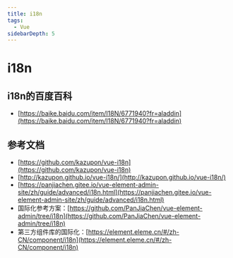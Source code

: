 ```yaml
---
title: i18n
tags:
  - Vue
sidebarDepth: 5
---
```

# i18n
## i18n的百度百科

- [https://baike.baidu.com/item/I18N/6771940?fr=aladdin](https://baike.baidu.com/item/I18N/6771940?fr=aladdin)

## 参考文档

- [https://github.com/kazupon/vue-i18n](https://github.com/kazupon/vue-i18n)
- [http://kazupon.github.io/vue-i18n/](http://kazupon.github.io/vue-i18n/)
- [https://panjiachen.gitee.io/vue-element-admin-site/zh/guide/advanced/i18n.html](https://panjiachen.gitee.io/vue-element-admin-site/zh/guide/advanced/i18n.html)
- 国际化参考方案：[https://github.com/PanJiaChen/vue-element-admin/tree/i18n](https://github.com/PanJiaChen/vue-element-admin/tree/i18n)
- 第三方组件库的国际化：[https://element.eleme.cn/#/zh-CN/component/i18n](https://element.eleme.cn/#/zh-CN/component/i18n)

